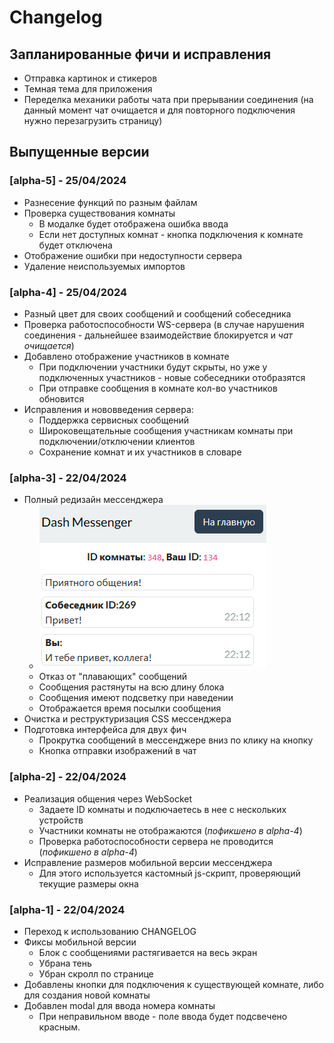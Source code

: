 # Changelog

## Запланированные фичи и исправления
- Отправка картинок и стикеров
- Темная тема для приложения
- Переделка механики работы чата при прерывании соединения (на данный момент чат очищается и для повторного подключения нужно перезагрузить страницу)



## Выпущенные версии
### [alpha-5] - 25/04/2024
- Разнесение функций по разным файлам
- Проверка существования комнаты
    - В модалке будет отображена ошибка ввода
    - Если нет доступных комнат - кнопка подключения к комнате будет отключена
- Отображение ошибки при недоступности сервера
- Удаление неиспользуемых импортов

### [alpha-4] - 25/04/2024
- Разный цвет для своих сообщений и сообщений собеседника
- Проверка работоспособности WS-сервера (в случае нарушения соединения - дальнейшее взаимодействие блокируется и *чат очищается*)
- Добавлено отображение участников в комнате
    - При подключении участники будут скрыты, но уже у подключенных участников - новые собеседники отобразятся
    - При отправке сообщения в комнате кол-во участников обновится
- Исправления и нововведения сервера:
    - Поддержка сервисных сообщений
    - Широковещательные сообщения участникам комнаты при подключении/отключении клиентов
    - Сохранение комнат и их участников в словаре

### [alpha-3] - 22/04/2024
- Полный редизайн мессенджера
    - ![img](imgs/new-messenger.png)
    - Отказ от "плавающих" сообщений
    - Сообщения растянуты на всю длину блока
    - Сообщения имеют подсветку при наведении
    - Отображается время посылки сообщения
- Очистка и реструктуризация CSS мессенджера
- Подготовка интерфейса для двух фич
    - Прокрутка сообщений в мессенджере вниз по клику на кнопку
    - Кнопка отправки изображений в чат

### [alpha-2] - 22/04/2024
- Реализация общения через WebSocket
    - Задаете ID комнаты и подключаетесь в нее с нескольких устройств
    - Участники комнаты не отображаются (*пофикшено в alpha-4*)
    - Проверка работоспособности сервера не проводится (*пофикшено в alpha-4*)
- Исправление размеров мобильной версии мессенджера
    - Для этого используется кастомный js-скрипт, проверяющий текущие размеры окна


### [alpha-1] - 22/04/2024
- Переход к использованию CHANGELOG
- Фиксы мобильной версии
    - Блок с сообщениями растягивается на весь экран
    - Убрана тень
    - Убран скролл по странице
- Добавлены кнопки для подключения к существующей комнате, либо для создания новой комнаты
- Добавлен modal для ввода номера комнаты
    - При неправильном вводе - поле ввода будет подсвечено красным.